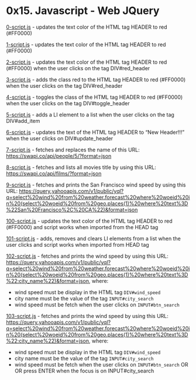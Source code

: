 # 0x15. Javascript - Web JQuery

[0-script.js](0-script.js) - updates the text color of the HTML tag HEADER to red (#FF0000)

[1-script.js](1-script.js) - updates the text color of the HTML tag HEADER to red (#FF0000)

[2-script.js](2-script.js) - updates the text color of the HTML tag HEADER to red (#FF0000) when the user clicks on the tag DIV#red_header

[3-script.js](3-script.js) - adds the class red to the HTML tag HEADER to red (#FF0000) when the user clicks on the tag DIV#red_header

[4-script.js](4-script.js) - toggles the class of the HTML tag HEADER to red (#FF0000) when the user clicks on the tag DIV#toggle_header

[5-script.js](5-script.js) - adds a LI element to a list when the user clicks on the tag DIV#add_item

[6-script.js](6-script.js) - updates the text of the HTML tag HEADER to “New Header!!!” when the user clicks on DIV#update_header

[7-script.js](7-script.js) - fetches and replaces the name of this URL: https://swapi.co/api/people/5/?format=json

[8-script.js](8-script.js) - fetches and lists all movies title by using this URL: https://swapi.co/api/films/?format=json

[9-script.js](9-script.js) - fetches and prints the San Francisco wind speed by using this URL: https://query.yahooapis.com/v1/public/yql?q=select%20wind%20from%20weather.forecast%20where%20woeid%20in%20(select%20woeid%20from%20geo.places(1)%20where%20text%3D%22San%20Francisco%2C%20CA%22)&format=json

[100-script.js](100-script.js) - updates the text color of the HTML tag HEADER to red (#FF0000) and script works when imported from the HEAD tag

[101-script.js](101-script.js) - adds, removes and clears LI elements from a list when the user clicks and script works when imported from HEAD tag

[102-script.js](102-script.js) - fetches and prints the wind speed by using this URL: https://query.yahooapis.com/v1/public/yql?q=select%20wind%20from%20weather.forecast%20where%20woeid%20in%20(select%20woeid%20from%20geo.places(1)%20where%20text%3D%22:city_name%22)&format=json, where:
  * wind speed must be display in the HTML tag `DIV#wind_speed`
  * city name must be the value of the tag `INPUT#city_search`
  * wind speed must be fetch when the user clicks on `INPUT#btn_search`

[103-script.js](103-script.js) - fetches and prints the wind speed by using this URL: https://query.yahooapis.com/v1/public/yql?q=select%20wind%20from%20weather.forecast%20where%20woeid%20in%20(select%20woeid%20from%20geo.places(1)%20where%20text%3D%22:city_name%22)&format=json, where:
  * wind speed must be display in the HTML tag `DIV#wind_speed`
  * city name must be the value of the tag `INPUT#city_search`
  * wind speed must be fetch when the user clicks on `INPUT#btn_search` OR OR press ENTER when the focus is on INPUT#city_search
